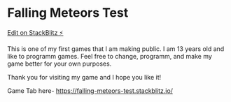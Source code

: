 # Falling Meteors Test

[Edit on StackBlitz ⚡️](https://stackblitz.com/edit/fallingstars?file=README.md)
 
This is one of my first games that I am making public. I am 13 years old and like to programm games.
Feel free to change, programm, and make my game better for your own purposes.

Thank you for visiting my game and I hope you like it!

Game Tab here- https://falling-meteors-test.stackblitz.io/